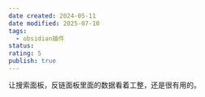 ```yaml
---
date created: 2024-05-11
date modified: 2025-07-10
tags:
  - obsidian插件
status:
rating: 5
publish: true
---
```


让搜索面板，反链面板里面的数据看着工整，还是很有用的。
